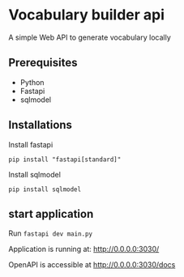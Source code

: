 # Vocabulary builder api 

A simple Web API to generate vocabulary locally

## Prerequisites
- Python
- Fastapi
- sqlmodel

## Installations

Install fastapi
```
pip install "fastapi[standard]"
```

Install sqlmodel
```
pip install sqlmodel
```


## start application
Run `fastapi dev main.py`

Application is running at: http://0.0.0.0:3030/

OpenAPI is accessible at http://0.0.0.0:3030/docs
